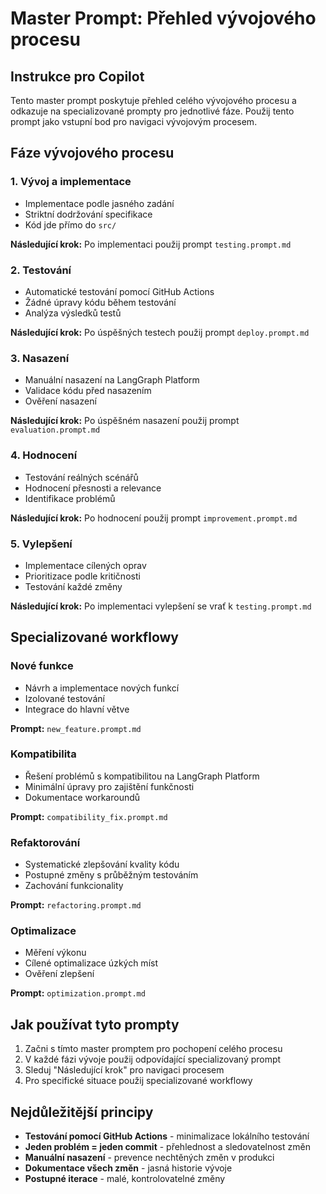 # Master Prompt: Přehled vývojového procesu

## Instrukce pro Copilot

Tento master prompt poskytuje přehled celého vývojového procesu a odkazuje na specializované prompty pro jednotlivé fáze. Použij tento prompt jako vstupní bod pro navigaci vývojovým procesem.

## Fáze vývojového procesu

### 1. Vývoj a implementace
- Implementace podle jasného zadání
- Striktní dodržování specifikace
- Kód jde přímo do `src/`

**Následující krok:** Po implementaci použij prompt `testing.prompt.md`

### 2. Testování
- Automatické testování pomocí GitHub Actions
- Žádné úpravy kódu během testování
- Analýza výsledků testů

**Následující krok:** Po úspěšných testech použij prompt `deploy.prompt.md`

### 3. Nasazení
- Manuální nasazení na LangGraph Platform
- Validace kódu před nasazením
- Ověření nasazení

**Následující krok:** Po úspěšném nasazení použij prompt `evaluation.prompt.md`

### 4. Hodnocení
- Testování reálných scénářů
- Hodnocení přesnosti a relevance
- Identifikace problémů

**Následující krok:** Po hodnocení použij prompt `improvement.prompt.md`

### 5. Vylepšení
- Implementace cílených oprav
- Prioritizace podle kritičnosti
- Testování každé změny

**Následující krok:** Po implementaci vylepšení se vrať k `testing.prompt.md`

## Specializované workflowy

### Nové funkce
- Návrh a implementace nových funkcí
- Izolované testování
- Integrace do hlavní větve

**Prompt:** `new_feature.prompt.md`

### Kompatibilita
- Řešení problémů s kompatibilitou na LangGraph Platform
- Minimální úpravy pro zajištění funkčnosti
- Dokumentace workaroundů

**Prompt:** `compatibility_fix.prompt.md`

### Refaktorování
- Systematické zlepšování kvality kódu
- Postupné změny s průběžným testováním
- Zachování funkcionality

**Prompt:** `refactoring.prompt.md`

### Optimalizace
- Měření výkonu
- Cílené optimalizace úzkých míst
- Ověření zlepšení

**Prompt:** `optimization.prompt.md`

## Jak používat tyto prompty

1. Začni s tímto master promptem pro pochopení celého procesu
2. V každé fázi vývoje použij odpovídající specializovaný prompt
3. Sleduj "Následující krok" pro navigaci procesem
4. Pro specifické situace použij specializované workflowy

## Nejdůležitější principy

- **Testování pomocí GitHub Actions** - minimalizace lokálního testování
- **Jeden problém = jeden commit** - přehlednost a sledovatelnost změn
- **Manuální nasazení** - prevence nechtěných změn v produkci
- **Dokumentace všech změn** - jasná historie vývoje
- **Postupné iterace** - malé, kontrolovatelné změny
